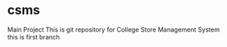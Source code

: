 # csms
Main Project
This is git repository for College Store Management System
this is first branch

